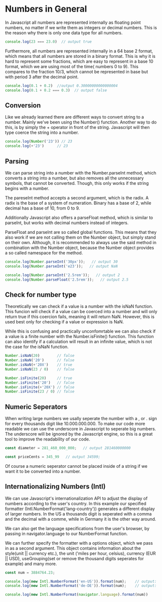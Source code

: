 # Numbers in General

In Javascript all numbers are represented internally as floating point numbers, no matter if we write them as integers or decimal numbers. This is the reason why there is only one data type for all numbers.

```js
console.log(23 === 23.0)  // output true
```

Furthermore, all numbers are represented internally in a 64 base 2 format, which means that all numbers are stored in a binary format. This is why it is hard to represent some fractions, which are easy to represent in a base 10 format, which we are using most of the time( numbers 0 to 9). This compares to the fraction 10/3, which cannot be represented in base but with period 3 after the decimal point.

```js
console.log(0.1 + 0.2)  //output 0.30000000000000004
console.log(0.1 + 0.2 === 0.3)  // output false
```

## Conversion

Like we already learned there are different ways to convert string to a number. Mainly we've been using the Number() function. Another way to do this, is by simply the + operator in front of the string. Javascript will then type coerce the string into a number.

```js
console.log(Number('23')) // 23
console.log(+'23')      // 23
```

## Parsing

We can parse string into a number with the Number.parseInt method, which converts a string into a number, but also removes all the unnecessary symbols, that cannot be converted. Though, this only works if the string begins with a number.

The pareseInt method accepts a second argument, which is the radix. A radix is the base of a system of numeration. Binary has a base of 2, while decimal has a base of 10, from 0 to 9.

Additionally Javascript also offers a parseFloat method, which is similar to parseInt, but works with decimal numbers instead of integers.

ParseFloat and parseInt are so called global functions. This means that they also work if we are not calling them on the Number object, but simply stand on their own. Although, it is recommended to always use the said method in combination with the Number object, because the Number object provides a so called namespace for the method.

```js
console.log(Number.parseInt('30px'));   // output 30
console.log(Number.parseInt('e23'));   // output NaN

console.log(Number.parseInt('2.5rem'));   // output 2
console.log(Number.parseFloat('2.5rem'));   // output 2.5
```

## Check for number type

Theoretically we can check if a value is a number with the isNaN function. This funcion will check if a value can be coerced into a number and will only return true if this coercion fails, meaning it will return NaN. However, this is used best only for checking if a value or expression is NaN.

While this is confusing and practically unconfomrtable we can also check if a value is a finite number with the Number.isFinite() function. This function can also identify if a calculation will result in an infinite value, which is not the case for the isNaN function.

```js
Number.isNaN(20)        // false
Number.isNaN('20')      // false
Number.isNaN(+'20X')    // true
Number.isNaN(23 / 0)    // false

Number.isFinite(20)     // true
Number.isFinite('20')   // false
Number.isFinite(+'20X') // false
Number.isFinite(23 / 0) // false
```

## Numeric Seperators

When writing large numbers we usally seperate the number with a , or . sign for every thousands digit like 10.000.000.000.
To make our code more readable we can use the underscore in Javascript to seperate big numbers. The underscore will be ignored by the Javascript engine, so this is a great tool to improve the readability of our code.

```js
const diameter = 281_460_000_000;   // output 281460000000

const priceCents = 345_99   // output 34599;
```

Of course a numeric seperator cannot be placed inside of a string if we want it to be converted into a number.

## Internationalizing Numbers (Intl)

We can use Javascript's internationalization API to adjust the display of numbers according to the user's country. In this example our specified formatter (Intl.NumberFormat('lang-country')) generates a different display of larger numbers. In the US a thousands digit is seperated with a comma and the decimal with a comme, while in Germany it is the other way around.

We can also get the language specifications from the user's browser, by passing in navigator.language to our NumberFormat function.

We can further specify the formatter with a options object, which we pass in as a second argument. This object contains information about the style(unit || currency etc.), the unit ('miles per hour, celsius), currency (EUR || USD), useGrouping(set or remove the thousand digits seperates for example) and many more.

```js
const num = 3884764.23;

console.log(new Intl.NumberFormat('en-US')).format(num);    // output: 3,884,764.23
console.log(new Intl.NumberFormat('de-DE')).format(num);    // output: 3.884.764,23

console.log(new Intl.NumberFormat(navigator.language).format(num))
```